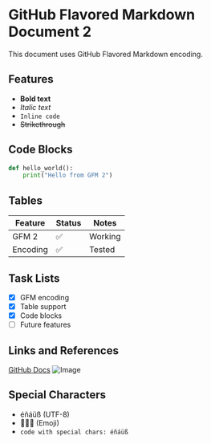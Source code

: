 # GitHub Flavored Markdown Document 2

This document uses GitHub Flavored Markdown encoding.

## Features
- **Bold text**
- *Italic text*
- `Inline code`
- ~~Strikethrough~~

## Code Blocks
```python
def hello_world():
    print("Hello from GFM 2")
```

## Tables
| Feature | Status | Notes |
|---------|--------|-------|
| GFM 2 | ✅ | Working |
| Encoding | ✅ | Tested |

## Task Lists
- [x] GFM encoding
- [x] Table support
- [x] Code blocks
- [ ] Future features

## Links and References
[GitHub Docs](https://docs.github.com)
![Image](https://example.com/image.png)

## Special Characters
- éñáüß (UTF-8)
- 🚀🎉🌟 (Emoji)
- `code with special chars: éñáüß`
